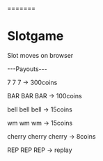 
=======
# Slotgame
Slot moves on browser

---Payouts---

7 7 7 → 300coins

BAR BAR BAR → 100coins

bell bell bell → 15coins

wm wm wm → 15coins

cherry cherry cherry → 8coins

REP REP REP → replay

